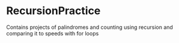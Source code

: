 # RecursionPractice
Contains projects of palindromes and counting using recursion and comparing it to speeds with for loops
